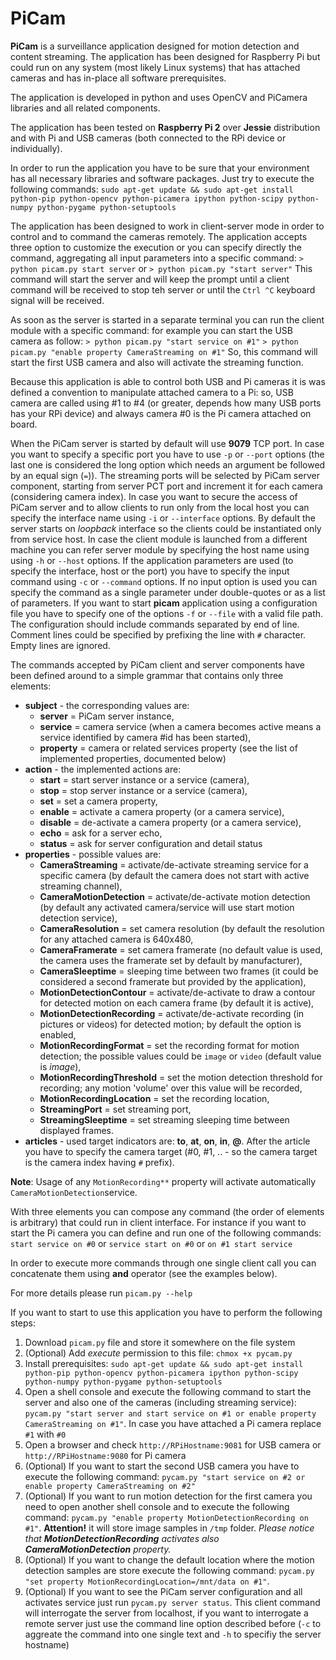 # PiCam

**PiCam** is a surveillance application designed for motion detection and content streaming. The application has been designed for Raspberry Pi but could run on any system (most likely Linux systems) that has attached cameras and has in-place all software prerequisites.
 
The application is developed in python and uses OpenCV and PiCamera libraries and all related components.

The application has been tested on **Raspberry Pi 2** over **Jessie** distribution and with Pi and USB cameras (both connected to the RPi device or individually).

In order to run the application you have to be sure that your environment has all necessary libraries and software packages. Just try to execute the following commands: `sudo apt-get update && sudo apt-get install python-pip python-opencv python-picamera ipython python-scipy python-numpy python-pygame python-setuptools`

The application has been designed to work in client-server mode in order to control and to command the cameras remotely. The application accepts three option to customize the execution or you can specify directly the command, aggregating all input parameters into a specific command:
`> python picam.py start server` or `> python picam.py "start server"`
This command will start the server and will keep the prompt until a client command will be received to stop teh server or until the `Ctrl ^C` keyboard signal will be received.

As soon as the server is started in a separate terminal you can run the client module with a specific command: for example you can start the USB camera as follow:
`> python picam.py "start service on #1"`
`> python picam.py "enable property CameraStreaming on #1"`
So, this command will start the first USB camera and also will activate the streaming function. 

Because this application is able to control both USB and Pi cameras it is was defined a convention to manipulate attached camera to a Pi: so, USB camera are called using #1 to #4 (or greater, depends how many USB ports has your RPi device) and always camera #0 is the Pi camera attached on board.

When the PiCam server is started by default will use **9079** TCP port. In case you want to specify a specific port you have to use `-p` or `--port` options (the last one is considered the long option which needs an argument be followed by an equal sign (`=`)). The streaming ports will be selected by PiCam server component, starting from server PCT port and increment it for each camera (considering camera index).
In case you want to secure the access of PiCam server and to allow clients to run only from the local host you can specify the interface name using `-i` or `--interface` options. By default the server starts on _loopback_ interface so the clients could be instantiated only from service host. In case the client module is launched from a different machine you can refer server module by specifying the host name using using `-h` or `--host` options.
If the application parameters are used (to specify the interface, host or the port) you have to specify the input command using `-c` or `--command` options. If no input option is used you can specify the command as a single parameter under double-quotes or as a list of parameters.
If you want to start **picam** application using a configuration file you have to specify one of the options `-f` or `--file` with a valid file path. The configuration should include commands separated by end of line. Comment lines could be specified by prefixing the line with `#` character. Empty lines are ignored.

The commands accepted by PiCam client and server components have been defined around to a simple grammar that contains only three elements:
 - **subject** - the corresponding values are: 
   - **server** = PiCam server instance, 
   - **service** = camera service (when a camera becomes active means a service identified by camera #id has been started), 
   - **property** = camera or related services property (see the list of implemented properties, documented below)
 - **action** - the implemented actions are: 
   - **start** = start server instance or a service (camera), 
   - **stop** = stop server instance or a service (camera), 
   - **set** = set a camera property, 
   - **enable** = activate a camera property (or a camera service), 
   - **disable** = de-activate a camera property (or a camera service), 
   - **echo** = ask for a server echo, 
   - **status** = ask for server configuration and detail status
 - **properties** - possible values are: 
   - **CameraStreaming** = activate/de-activate streaming service for a specific camera (by default the camera does not start with active streaming channel), 
   - **CameraMotionDetection** = activate/de-activate motion detection (by default any activated camera/service will use start motion detection service), 
   - **CameraResolution** = set camera resolution (by default the resolution for any attached camera is 640x480, 
   - **CameraFramerate** = set camera framerate (no default value is used, the camera uses the framerate set by default by manufacturer), 
   - **CameraSleeptime** = sleeping time between two frames (it could be considered a second framerate but provided by the application), 
   - **MotionDetectionContour** = activate/de-activate to draw a contour for detected motion on each camera frame (by default it is active), 
   - **MotionDetectionRecording** = activate/de-activate recording (in pictures or videos) for detected motion; by default the option is enabled, 
   - **MotionRecordingFormat** = set the recording format for motion detection; the possible values could be `image` or `video` (default value is _image_), 
   - **MotionRecordingThreshold** = set the motion detection threshold for recording; any motion 'volume' over this value will be recorded, 
   - **MotionRecordingLocation** = set the recording location, 
   - **StreamingPort** = set streaming port, 
   - **StreamingSleeptime** = set streaming sleeping time between displayed frames.
 - **articles** - used target indicators are: **to**, **at**, **on**, **in**, **@**. After the article you have to specify the camera target (#0, #1, .. - so the camera target is the camera index having `#` prefix).

**Note**: Usage of any `MotionRecording**` property will activate automatically `CameraMotionDetection`service. 

With three elements you can compose any command (the order of elements is arbitrary) that could run in client interface. For instance if you want to start the Pi camera you can define and run one of the following commands:
`start service on #0` or `service start on #0` or `on #1 start service`

In order to execute more commands through one single client call you can concatenate them using **and** operator (see the examples below).

For more details please run `picam.py --help`

If you want to start to use this application you have to perform the following steps:

1. Download `picam.py` file and store it somewhere on the file system
2. (Optional) Add _execute_ permission to this file: `chmox +x pycam.py`
3. Install prerequisites: `sudo apt-get update && sudo apt-get install python-pip python-opencv python-picamera ipython python-scipy python-numpy python-pygame python-setuptools` 
4. Open a shell console and execute the following command to start the server and also one of the cameras (including streaming service): `pycam.py "start server and start service on #1 or enable property CameraStreaming on #1"`. In case you have attached a Pi camera replace `#1` with `#0`
5. Open a browser and check `http://RPiHostname:9081` for USB camera or `http://RPiHostname:9080` for Pi camera
6. (Optional) If you want to start the second USB camera you have to execute the following command: `pycam.py "start service on #2 or enable property CameraStreaming on #2"`
7. (Optional) If you want to run motion detection for the first camera you need to open another shell console and to execute the following command: `pycam.py "enable property MotionDetectionRecording on #1"`. **Attention!** it will store image samples in `/tmp` folder. _Please notice that **MotionDetectionRecording** activates also **CameraMotionDetection** property._ 
8. (Optional) If you want to change the default location where the motion detection samples are store execute the following command: `pycam.py "set property MotionRecordingLocation=/mnt/data on #1"`.
9. (Optional) If you want to see the PiCam server configuration and all activates service just run `pycam.py server status`. This client command will interrogate the server from localhost, if you want to interrogate a remote server just use the command line option described before (`-c` to aggreate the command into one single text and `-h` to specifiy the server hostname)
